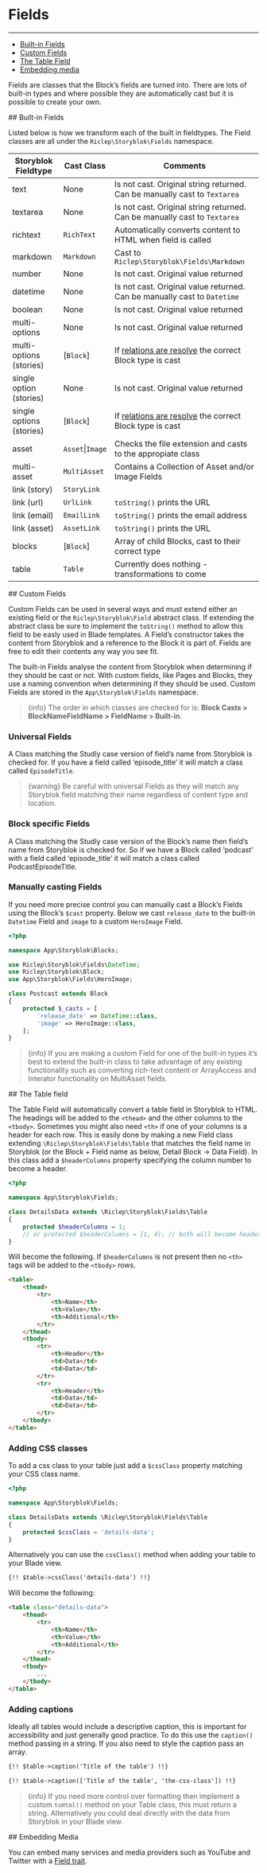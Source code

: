 # Fields

---

- [Built-in Fields](#built-in-fields)
- [Custom Fields](#custom-fields)
- [The Table Field](#table-field)
- [Embedding media](#embedding-media)

Fields are classes that the Block’s fields are turned into. There are lots of built-in types and where possible they are automatically cast but it is possible to create your own.


<a name="built-in-fields">
## Built-in Fields
</a>

Listed below is how we transform each of the built in fieldtypes. The Field classes are all under the `Riclep\Storyblok\Fields` namespace.

| Storyblok Fieldtype      | Cast Class   | Comments                                                                  |
|--------------------------|--------------|---------------------------------------------------------------------------|
| text                     | None           | Is not cast. Original string returned. Can be manually cast to `Textarea` |
| textarea                 | None           | Is not cast. Original string returned. Can be manually cast to `Textarea` |
| richtext                 | `RichText`     | Automatically converts content to HTML when field is called               |
| markdown                 | `Markdown`     | Cast to `Riclep\Storyblok\Fields\Markdown`               |
| number                   | None           | Is not cast. Original value returned                                      |
| datetime                 | None           | Is not cast. Original value returned. Can be manually cast to `Datetime`  |
| boolean                  | None           | Is not cast. Original value returned                                      |
| multi-options            | None           | Is not cast. Original value returned                                      |
| multi-options (stories)  | [`Block`]      | If [relations are resolve](/{{route}}/{{version}}/requesting-pages#resolving-related-stories) the correct Block type is cast |
| single option (stories)  | None           | Is not cast. Original value returned                                      |
| single options (stories) | [`Block`]      | If [relations are resolve](/{{route}}/{{version}}/requesting-pages#resolving-related-stories) the correct Block type is cast |
| asset                    | `Asset`\|`Image` | Checks the file extension and casts to the appropiate class             |
| multi-asset              | `MultiAsset`   | Contains a Collection of Asset and/or Image Fields                        |
| link (story)             | `StoryLink`    |                                                                           |
| link (url)               | `UrlLink`      | `toString()` prints the URL                                               |
| link (email)             | `EmailLink`    | `toString()` prints the email address                                     |
| link (asset)             | `AssetLink`    | `toString()` prints the URL                                               |
| blocks                   | [`Block`]      | Array of child Blocks, cast to their correct type                         |
| table                    | `Table`        | Currently does nothing - transformations to come                          |


<a name="custom-fields">
## Custom Fields
</a>

Custom Fields can be used in several ways and must extend either an existing field or the `Riclep\Storyblok\Field` abstract class. If extending the abstract class be sure to implement the `toString()` method to allow this field to be easly used in Blade templates. A Field’s constructor takes the content from Storyblok and a reference to the Block it is part of. Fields are free to edit their contents any way you see fit.

The built-in Fields analyse the content from Storyblok when determining if they should be cast or not. With custom fields, like Pages and Blocks, they use a naming convention when determining if they should be used. Custom Fields are stored in the `App\Storyblok\Fields` namespace.

> {info} The order in which classes are checked for is: **Block Casts > BlockNameFieldName > FieldName > Built-in**.

### Universal Fields

A Class matching the Studly case version of field’s name from Storyblok is checked for. If you have a field called ‘episode_title’ it will match a class called `EpisodeTitle`.

> {warning} Be careful with universal Fields as they will match any Storyblok field matching their name regardless of content type and location.

### Block specific Fields

A Class matching the Studly case version of the Block’s name then field’s name from Storyblok is checked for. So if we have a Block called ‘podcast’ with a field called ‘episode_title’ it will match a class called PodcastEpisodeTitle.

### Manually casting Fields

If you need more precise control you can manually cast a Block’s Fields using the Block’s `$cast` property. Below we cast `release_date` to the built-in `Datetime` Field and `image` to a custom `HeroImage` Field.

```php
<?php

namespace App\Storyblok\Blocks;

use Riclep\Storyblok\Fields\DateTime;
use Riclep\Storyblok\Block;
use App\Storyblok\Fields\HeroImage;

class Postcast extends Block
{
	protected $_casts = [
		'release_date' => DateTime::class,
		'image' => HeroImage::class,
	];
}
```

> {info} If you are making a custom Field for one of the built-in types it’s best to extend the built-in class to take advantage of any existing functionality such as converting rich-text content or ArrayAccess and Interator functionality on MultiAsset fields.


<a name="table-field">
## The Table field
</a>

The Table Field will automatically convert a table field in Storyblok to HTML. The headings will be added to the `<thead>` and the other columns to the `<tbody>`. Sometimes you might also need `<th>` if one of your columns is a header for each row. This is easily done by making a new Field class extending `\Riclep\Storyblok\Fields\Table` that matches the field name in Storyblok (or the Block + Field name as below, Detail Block -> Data Field). In this class add a `$headerColumns` property specifying the column number to become a header.

```php
<?php

namespace App\Storyblok\Fields;

class DetailsData extends \Riclep\Storyblok\Fields\Table
{
	protected $headerColumns = 1;
    // or protected $headerColumns = [1, 4]; // both will become headers
}
```

Will become the following. If `$headerColumns` is not present then no `<th>` tags will be added to the `<tbody>` rows.

```html
<table>
    <thead>
        <tr>
            <th>Name</th>
            <th>Value</th>
            <th>Additional</th>
        </tr>
    </thead>
    <tbody>
        <tr>
            <th>Header</th>
            <td>Data</td>
            <td>Data</td>
        </tr>
        <tr>
            <th>Header</th>
            <td>Data</td>
            <td>Data</td>
        </tr>
    </tbody>
</table>
```

### Adding CSS classes

To add a css class to your table just add a `$cssClass` property matching your CSS class name.

```php
<?php

namespace App\Storyblok\Fields;

class DetailsData extends \Riclep\Storyblok\Fields\Table
{
	protected $cssClass = 'details-data';
}
```

Alternatively you can use the `cssClass()` method when adding your table to your Blade view.

```html
{!! $table->cssClass('details-data') !!}
```

Will become the following:

```html
<table class="details-data">
    <thead>
        <tr>
            <th>Name</th>
            <th>Value</th>
            <th>Additional</th>
        </tr>
    </thead>
    <tbody>
        ...
    </tbody>
</table>
```

### Adding captions

Ideally all tables would include a descriptive caption, this is important for accessibility and just generally good practice. To do this use the `caption()` method passing in a string. If you also need to style the caption pass an array. 

```html
{!! $table->caption('Title of the table') !!}

{!! $table->caption(['Title of the table', 'the-css-class']) !!}
```

> {info} If you need more control over formatting then implement a custom `toHtml()` method on your Table class, this must return a string. Alternatively you could deal directly with the data from Storyblok in your Blade view.


<a name="embedding-media">
## Embedding Media
</a>

You can embed many services and media providers such as YouTube and Twitter with a  [Field trait](/{{route}}/{{version}}/embedding-media).